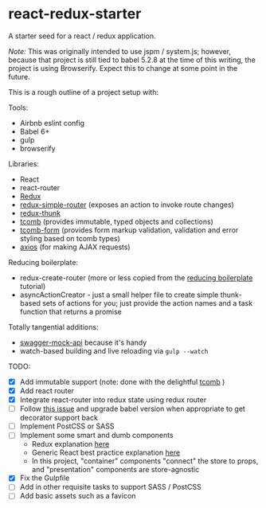 # react-redux-starter

A starter seed for a react / redux application.

*Note:* This was originally intended to use jspm / system.js; however, because that project is still tied to babel 5.2.8 at the time of this writing, the project is using Browserify.  Expect this to change at some point in the future.

This is a rough outline of a project setup with:

Tools:

* Airbnb eslint config
* Babel 6+
* gulp
* browserify

Libraries:

* React
* react-router
* [Redux](http://rackt.org/redux/)
* [redux-simple-router](https://github.com/rackt/redux-simple-router) (exposes an action to invoke route changes)
* [redux-thunk](https://github.com/gaearon/redux-thunk)
* [tcomb](https://github.com/gcanti/tcomb) (provides immutable, typed objects and collections)
* [tcomb-form](https://github.com/gcanti/tcomb-form) (provides form markup validation, validation and error styling based on tcomb types)
* [axios](https://github.com/mzabriskie/axios) (for making AJAX requests)

Reducing boilerplate:

* redux-create-router (more or less copied from the [reducing boilerplate](http://rackt.org/redux/docs/recipes/ReducingBoilerplate.html) tutorial)
* asyncActionCreator - just a small helper file to create simple thunk-based sets of actions for you; just provide the action names and a task function that returns a promise

Totally tangential additions:

* [swagger-mock-api](https://github.com/dzdrazil/swagger-mock-api) because it's handy
* watch-based building and live reloading via `gulp --watch`

TODO:

- [x] Add immutable support (note: done with the delightful [tcomb](http://gcanti.github.io/tcomb/index.html) )
- [x] Add react router
- [x] Integrate react-router into redux state using redux router
- [ ] Follow [this issue](https://phabricator.babeljs.io/T2645) and upgrade babel version when appropriate to get decorator support back
- [ ] Implement PostCSS or SASS
- [ ] Implement some smart and dumb components
  * Redux explanation [here](http://redux.js.org/docs/basics/UsageWithReact.html)
  * Generic React best practice explanation [here](https://medium.com/@dan_abramov/smart-and-dumb-components-7ca2f9a7c7d0)
  * In this project, "container" components "connect" the store to props, and "presentation" components are store-agnostic
- [x] Fix the Gulpfile
- [ ] Add in other requisite tasks to support SASS / PostCSS
- [ ] Add basic assets such as a favicon
